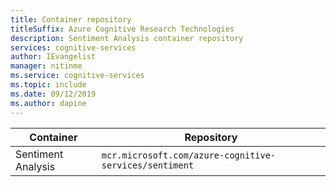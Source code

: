 ```yaml
---
title: Container repository
titleSuffix: Azure Cognitive Research Technologies
description: Sentiment Analysis container repository
services: cognitive-services
author: IEvangelist
manager: nitinme
ms.service: cognitive-services
ms.topic: include
ms.date: 09/12/2019
ms.author: dapine
---
```


| Container | Repository |
|-----------|------------|
| Sentiment Analysis | `mcr.microsoft.com/azure-cognitive-services/sentiment` |